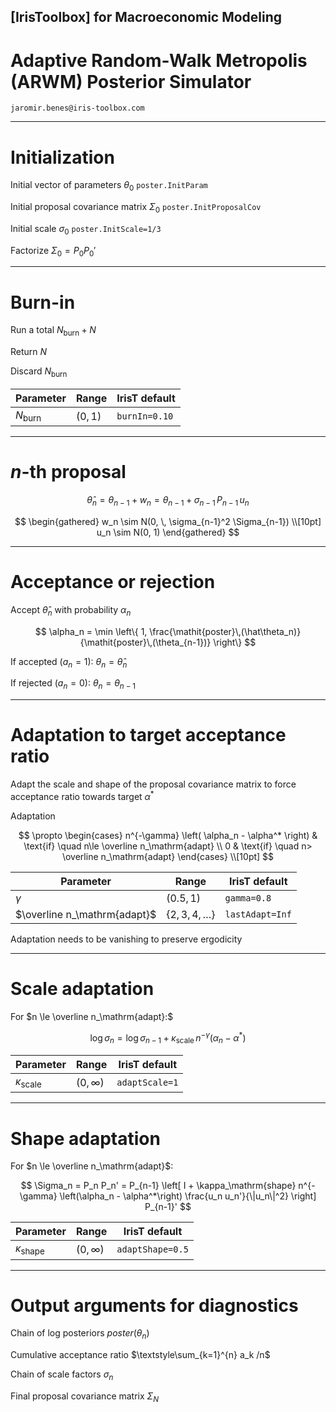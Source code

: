 
## [IrisToolbox] for Macroeconomic Modeling

# Adaptive Random-Walk Metropolis (ARWM) Posterior Simulator

`jaromir.benes@iris-toolbox.com`

---

# Initialization

Initial vector of parameters $\theta_0$ `poster.InitParam`

Initial proposal covariance matrix $\Sigma_0$ `poster.InitProposalCov`

Initial scale $\sigma_0$ `poster.InitScale=1/3`

Factorize $\Sigma_0 = P_0 P_0'$


---

# Burn-in

Run a total $N_\mathrm{burn} + N$

Return $N$

Discard $N_\mathrm{burn}$

| Parameter | Range | IrisT default |
|---|---|---|
| $N_\mathrm{burn}$ | $(0, 1)$ | `burnIn=0.10` |

---

# *n*-th proposal

$$
\hat \theta_n = \theta_{n-1} + w_n = \theta_{n-1} + \sigma_{n-1} \, P_{n-1} \, u_n
$$

$$
\begin{gathered}
w_n \sim N(0, \, \sigma_{n-1}^2 \Sigma_{n-1}) \\[10pt]
u_n \sim N(0, 1)
\end{gathered}
$$

---

# Acceptance or rejection

Accept $\hat \theta_n$ with probability $\alpha_n$

$$
\alpha_n = \min \left\{ 1,
\frac{\mathit{poster}\,(\hat\theta_n)}{\mathit{poster}\,(\theta_{n-1})} \right\}
$$

If accepted ($a_n=1$): $\theta_n = \hat \theta_n$

If rejected ($a_n=0$): $\theta_n = \theta_{n-1}$

---

# Adaptation to target acceptance ratio

Adapt the scale and shape of the proposal covariance matrix to force acceptance ratio towards target $\alpha^*$

Adaptation 

$$
\propto \begin{cases} n^{-\gamma} \left( \alpha_n - \alpha^* \right) & \text{if} \quad n\le \overline n_\mathrm{adapt} \\ 0 &  \text{if} \quad n> \overline n_\mathrm{adapt} \end{cases} \\[10pt]
$$

| Parameter | Range | IrisT default |
|---|---|---|
| $\gamma$ | $(0.5, 1)$ | `gamma=0.8` |
| $\overline n_\mathrm{adapt}$ |  $\{2, 3, 4, \dots\}$ | `lastAdapt=Inf` |

Adaptation needs to be vanishing to preserve ergodicity


---

# Scale adaptation

For $n \le \overline n_\mathrm{adapt}:$

$$
\log \sigma_n = \log \sigma_{n-1} + \kappa_\mathrm{scale} \, n^{-\gamma} \left(\alpha_n - \alpha^*\right)
$$

| Parameter | Range | IrisT default |
|---|---|---|
| $\kappa_\mathrm{scale}$ | $(0, \infty)$  | `adaptScale=1` |


--- 

# Shape adaptation

For $n \le \overline n_\mathrm{adapt}$:

$$
\Sigma_n = P_n P_n' = P_{n-1} \left[ I + \kappa_\mathrm{shape} n^{-\gamma} \left(\alpha_n - \alpha^*\right) \frac{u_n u_n'}{\|u_n\|^2} \right] P_{n-1}'
$$

| Parameter | Range | IrisT default |
|---|---|---|
| $\kappa_\mathrm{shape}$ | $(0, \infty)$ | `adaptShape=0.5` |

---

# Output arguments for diagnostics

Chain of log posteriors $\mathit{poster}\left(\theta_n\right)$

Cumulative acceptance ratio $\textstyle\sum_{k=1}^{n} a_k /n$

Chain of scale factors $\sigma_n$

Final proposal covariance matrix $\Sigma_N$


